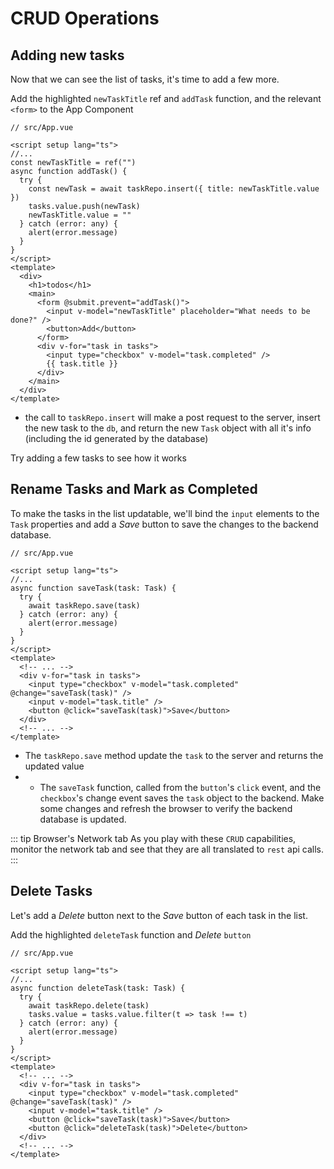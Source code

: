 # CRUD Operations

## Adding new tasks

Now that we can see the list of tasks, it's time to add a few more.

Add the highlighted `newTaskTitle` ref and `addTask` function, and the relevant `<form>` to the App Component

```vue{5-14,20-23}
// src/App.vue

<script setup lang="ts">
//...
const newTaskTitle = ref("")
async function addTask() {
  try {
    const newTask = await taskRepo.insert({ title: newTaskTitle.value })
    tasks.value.push(newTask)
    newTaskTitle.value = ""
  } catch (error: any) {
    alert(error.message)
  }
}
</script>
<template>
  <div>
    <h1>todos</h1>
    <main>
      <form @submit.prevent="addTask()">
        <input v-model="newTaskTitle" placeholder="What needs to be done?" />
        <button>Add</button>
      </form>
      <div v-for="task in tasks">
        <input type="checkbox" v-model="task.completed" />
        {{ task.title }}
      </div>
    </main>
  </div>
</template>
```

- the call to `taskRepo.insert` will make a post request to the server, insert the new task to the `db`, and return the new `Task` object with all it's info (including the id generated by the database)

Try adding a few tasks to see how it works

## Rename Tasks and Mark as Completed

To make the tasks in the list updatable, we'll bind the `input` elements to the `Task` properties and add a _Save_ button to save the changes to the backend database.

```vue{5-11,16-18}
// src/App.vue

<script setup lang="ts">
//...
async function saveTask(task: Task) {
  try {
    await taskRepo.save(task)
  } catch (error: any) {
    alert(error.message)
  }
}
</script>
<template>
  <!-- ... -->
  <div v-for="task in tasks">
    <input type="checkbox" v-model="task.completed" @change="saveTask(task)" />
    <input v-model="task.title" />
    <button @click="saveTask(task)">Save</button>
  </div>
  <!-- ... -->
</template>
```

- The `taskRepo.save` method update the `task` to the server and returns the updated value
- - The `saveTask` function, called from the `button`'s `click` event, and the `checkbox`'s change event saves the `task` object to the backend.
    Make some changes and refresh the browser to verify the backend database is updated.

::: tip Browser's Network tab
As you play with these `CRUD` capabilities, monitor the network tab and see that they are all translated to `rest` api calls.
:::

## Delete Tasks

Let's add a _Delete_ button next to the _Save_ button of each task in the list.

Add the highlighted `deleteTask` function and _Delete_ `button`

```vue{5-12,20}
// src/App.vue

<script setup lang="ts">
//...
async function deleteTask(task: Task) {
  try {
    await taskRepo.delete(task)
    tasks.value = tasks.value.filter(t => task !== t)
  } catch (error: any) {
    alert(error.message)
  }
}
</script>
<template>
  <!-- ... -->
  <div v-for="task in tasks">
    <input type="checkbox" v-model="task.completed" @change="saveTask(task)" />
    <input v-model="task.title" />
    <button @click="saveTask(task)">Save</button>
    <button @click="deleteTask(task)">Delete</button>
  </div>
  <!-- ... -->
</template>
```
